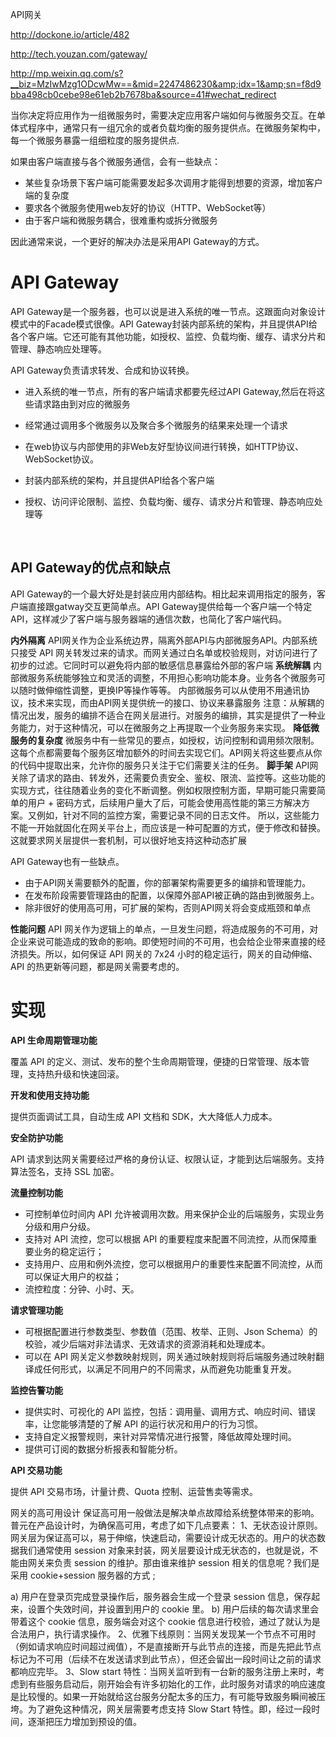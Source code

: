 API网关

http://dockone.io/article/482

http://tech.youzan.com/gateway/

http://mp.weixin.qq.com/s?__biz=MzIwMzg1ODcwMw==&mid=2247486230&amp;idx=1&amp;sn=f8d9bba498cb0cebe98e61eb2b7678ba&source=41#wechat_redirect

当你决定将应用作为一组微服务时，需要决定应用客户端如何与微服务交互。在单体式程序中，通常只有一组冗余的或者负载均衡的服务提供点。在微服务架构中，每一个微服务暴露一组细粒度的服务提供点.

如果由客户端直接与各个微服务通信，会有一些缺点：

- 某些复杂场景下客户端可能需要发起多次调用才能得到想要的资源，增加客户端的复杂度
- 要求各个微服务使用web友好的协议（HTTP、WebSocket等）
- 由于客户端和微服务耦合，很难重构或拆分微服务

因此通常来说，一个更好的解决办法是采用API Gateway的方式。

# API Gateway
API Gateway是一个服务器，也可以说是进入系统的唯一节点。这跟面向对象设计模式中的Facade模式很像。API Gateway封装内部系统的架构，并且提供API给各个客户端。它还可能有其他功能，如授权、监控、负载均衡、缓存、请求分片和管理、静态响应处理等。

API Gateway负责请求转发、合成和协议转换。

- 进入系统的唯一节点，所有的客户端请求都要先经过API Gateway,然后在将这些请求路由到对应的微服务
- 经常通过调用多个微服务以及聚合多个微服务的结果来处理一个请求
- 在web协议与内部使用的非Web友好型协议间进行转换，如HTTP协议、WebSocket协议。
- 封装内部系统的架构，并且提供API给各个客户端
- 授权、访问评论限制、监控、负载均衡、缓存、请求分片和管理、静态响应处理等

  ​

## API Gateway的优点和缺点
API Gateway的一个最大好处是封装应用内部结构。相比起来调用指定的服务，客户端直接跟gatway交互更简单点。API Gateway提供给每一个客户端一个特定API，这样减少了客户端与服务器端的通信次数，也简化了客户端代码。

**内外隔离**
API网关作为企业系统边界，隔离外部API与内部微服务API。内部系统只接受 API 网关转发过来的请求。而网关通过白名单或校验规则，对访问进行了初步的过滤。它同时可以避免将内部的敏感信息暴露给外部的客户端
**系统解耦**
内部微服务系统能够独立和灵活的调整，不用担心影响功能本身。业务各个微服务可以随时做伸缩性调整，更换IP等操作等等。
内部微服务可以从使用不用通讯协议，技术来实现，而由API网关提供统一的接口、协议来暴露服务
注意：从解耦的情况出发，服务的编排不适合在网关层进行。对服务的编排，其实是提供了一种业务能力，对于这种情况，可以在微服务之上再提取一个业务服务来实现。
**降低微服务的复杂度**
微服务中有一些常见的要点，如授权，访问控制和调用频次限制。这每个点都需要每个服务区增加额外的时间去实现它们。API网关将这些要点从你的代码中提取出来，允许你的服务只关注于它们需要关注的任务。
**脚手架**
API网关除了请求的路由、转发外，还需要负责安全、鉴权、限流、监控等。这些功能的实现方式，往往随着业务的变化不断调整。例如权限控制方面，早期可能只需要简单的用户 + 密码方式，后续用户量大了后，可能会使用高性能的第三方解决方案。又例如，针对不同的监控方案，需要记录不同的日志文件。
所以，这些能力不能一开始就固化在网关平台上，而应该是一种可配置的方式，便于修改和替换。这就要求网关层提供一套机制，可以很好地支持这种动态扩展

API Gateway也有一些缺点。
- 由于API网关需要额外的配置，你的部署架构需要更多的编排和管理能力。
- 在发布阶段需要管理路由的配置，以保障外部API被正确的路由到微服务上。
- 除非很好的使用高可用，可扩展的架构，否则API网关将会变成瓶颈和单点

**性能问题**
API 网关作为逻辑上的单点，一旦发生问题，将造成服务的不可用，对企业来说可能造成的致命的影响。即使短时间的不可用，也会给企业带来直接的经济损失。所以，如何保证 API 网关的 7x24 小时的稳定运行，网关的自动伸缩、API 的热更新等问题，都是网关需要考虑的。


# 实现


**API 生命周期管理功能**

覆盖 API 的定义、测试、发布的整个生命周期管理，便捷的日常管理、版本管理，支持热升级和快速回滚。

**开发和使用支持功能**

提供页面调试工具，自动生成 API 文档和 SDK，大大降低人力成本。

**安全防护功能**

API 请求到达网关需要经过严格的身份认证、权限认证，才能到达后端服务。支持算法签名，支持 SSL 加密。

**流量控制功能**

- 可控制单位时间内 API 允许被调用次数。用来保护企业的后端服务，实现业务分级和用户分级。
- 支持对 API 流控，您可以根据 API 的重要程度来配置不同流控，从而保障重要业务的稳定运行；
- 支持用户、应用和例外流控，您可以根据用户的重要性来配置不同流控，从而可以保证大用户的权益；
- 流控粒度：分钟、小时、天。

**请求管理功能**

- 可根据配置进行参数类型、参数值（范围、枚举、正则、Json Schema）的校验，减少后端对非法请求、无效请求的资源消耗和处理成本。
- 可以在 API 网关定义参数映射规则，网关通过映射规则将后端服务通过映射翻译成任何形式，以满足不同用户的不同需求，从而避免功能重复开发。

**监控告警功能**

- 提供实时、可视化的 API 监控，包括：调用量、调用方式、响应时间、错误率，让您能够清楚的了解 API 的运行状况和用户的行为习惯。
- 支持自定义报警规则，来针对异常情况进行报警，降低故障处理时间。
- 提供可订阅的数据分析报表和智能分析。

**API 交易功能**

提供 API 交易市场，计量计费、Quota 控制、运营售卖等需求。

网关的高可用设计
保证高可用一般做法是解决单点故障给系统整体带来的影响。普元在产品设计时，为确保高可用，考虑了如下几点要素：
1、无状态设计原则。网关层为保证高可以，易于伸缩，快速启动，需要设计成无状态的。用户的状态数据我们通常使用 session 对象来封装，网关层要设计成无状态的，也就是说，不能由网关来负责 session 的维护。那由谁来维护 session 相关的信息呢？我们是采用 cookie+session 服务器的方式 ;

a)    用户在登录页完成登录操作后，服务器会生成一个登录 session 信息，保存起来，设置个失效时间，并设置到用户的 cookie 里。
b)    用户后续的每次请求里会带着这个 cookie 信息，服务端会对这个 cookie 信息进行校验，通过了就认为是合法用户，执行请求操作。
2、优雅下线原则：当网关发现某一个节点不可用时（例如请求响应时间超过阀值），不是直接断开与此节点的连接，而是先把此节点标记为不可用（后续不在发送请求到此节点），但还会留出一段时间让之前的请求都响应完毕。
3、Slow start 特性：当网关监听到有一台新的服务注册上来时，考虑到有些服务启动后，刚开始会有许多初始化的工作，此时服务对请求的响应速度是比较慢的。如果一开始就给这台服务分配太多的压力，有可能导致服务瞬间被压垮。为了避免这种情况，网关层需要考虑支持 Slow Start 特性。即，经过一段时间，逐渐把压力增加到预设的值。